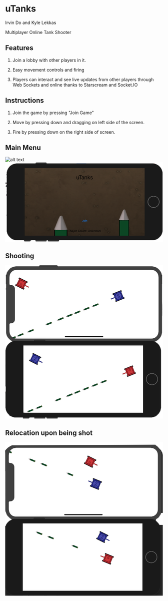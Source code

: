 # uTanks
Irvin Do and Kyle Lekkas

Multiplayer Online Tank Shooter

## Features

1. Join a lobby with other players in it.

2. Easy movement controls and firing

3. Players can interact and see live updates from other players through Web Sockets and online thanks to Starscream and Socket.IO

## Instructions
1. Join the game by pressing "Join Game"

2. Move by pressing down and dragging on left side of the screen. 

3. Fire by pressing down on the right side of screen.



## Main Menu
![alt text](screenshots/mainMenuSSPortrait.png "Pic of Main Menu")
![alt text](screenshots/mainMenuSS.png "Pic of Main Menu")


## Shooting
![alt text](screenshots/shoooting.png "Pic of shooting")

## Relocation upon being shot
![alt text](screenshots/shot.png "Pic of getting shot")
